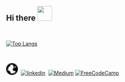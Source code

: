 ## Hi there <img src="https://media.tenor.com/images/3b388fe03da271d2674faf85eb7c3fcd/tenor.gif" width=40 height=40 />  

</br>

[![Top Langs](https://github-readme-stats.vercel.app/api/top-langs/?username=keoabetswe&layout=compact&count-private=true&theme=dark&hide=html,css,hack)](https://github.com/keoabetswe/github-readme-stats)

</br>

[<img src='https://raw.githubusercontent.com/iconic/open-iconic/master/svg/globe.svg' alt='Personal Website' height='32' target="_blank">][1]&nbsp;
[<img src='https://cdn.jsdelivr.net/npm/simple-icons@3.0.1/icons/linkedin.svg' alt='linkedin' height='32' target="_blank">][2]&nbsp;
[<img src='https://cdn.jsdelivr.net/npm/simple-icons@3.0.1/icons/medium.svg' alt='Medium' height='32' target="_blank">][3]
[<img src='https://cdn.jsdelivr.net/npm/simple-icons@3.0.1/icons/freecodecamp.svg' alt='FreeCodeCamp' height='32' target="_blank">][3]

[1]: https://keo-nthite.herokuapp.com/
[2]: https://www.linkedin.com/in/keoabetswe-nthite/
[3]: https://medium.com/@keonthite
[3]: https://www.freecodecamp.org/keoabetswe


